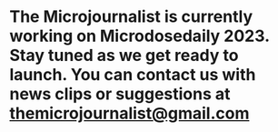 # The Microjournalist is currently working on Microdosedaily 2023. Stay tuned as we get ready to launch.  You can contact us with news clips or suggestions at themicrojournalist@gmail.com

